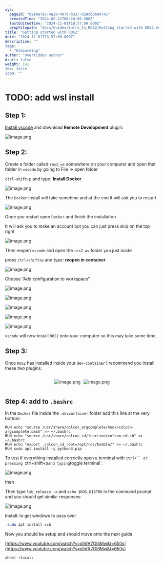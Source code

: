 ```yaml
---
sys:
  pageId: "89e0a78c-4e2b-4070-b327-d28cb0694742"
  createdTime: "2024-08-21T00:24:00.000Z"
  lastEditedTime: "2024-11-01T18:57:00.000Z"
  propFilepath: "docs/Guides/intro_to_ROS2/Getting started with ROS2.md"
title: "Getting started with ROS2"
date: "2024-11-01T18:57:00.000Z"
description: ""
tags:
  - "Onboarding"
author: "Overridden author"
draft: false
weight: 141
toc: false
icon: ""
---
```


# TODO: add wsl install

## Step 1:

[Install vscode](https://code.visualstudio.com/download) and download **Remote Development** plugin:

![image.png](https://prod-files-secure.s3.us-west-2.amazonaws.com/d518164a-d88e-44d1-a4ee-3adb3bd8bce0/efb52993-1881-4a40-b95e-6f020334f022/image.png?X-Amz-Algorithm=AWS4-HMAC-SHA256&X-Amz-Content-Sha256=UNSIGNED-PAYLOAD&X-Amz-Credential=ASIAZI2LB46632WQJT7N%2F20250316%2Fus-west-2%2Fs3%2Faws4_request&X-Amz-Date=20250316T131327Z&X-Amz-Expires=3600&X-Amz-Security-Token=IQoJb3JpZ2luX2VjENP%2F%2F%2F%2F%2F%2F%2F%2F%2F%2FwEaCXVzLXdlc3QtMiJGMEQCIHOeyZmJGII8hExZlHa659f6scmsC8DpwuamFGPx7khvAiBzQKEkYLhvUgQYrYW0O7navnVz0Wk2JmSbR%2Bg4igd2VCr%2FAwgsEAAaDDYzNzQyMzE4MzgwNSIMboD6Rv8%2BuwAeGRw2KtwDBL3JGPRP5zYWikTap3Lqdk%2BvAp2e8WO8VeHMfP9jQHTP5o4lp%2BuQI4fXNf339eQa98aQoNRBhb9cK2RN8VSsByV83SNDcmysH4nxeAuhgI8S6K2VFzsvN8GJ2AoEXf4ZEvtOQFBYHSQUR1DcjCiYXtVlhjtvJx9N7OgrastKUDvLjDNp6K7ybZnw52srtxiKLS9%2B1dYGQs224CHIPnjCvGIc26C6zisQorEiOwmHdfnscD3W4zz0WkbzHodIqjokKQtRx6XAUbj26dbdXgybzsUhQkoee%2FUNYNFSC4G4fZ4uEVcVc9R1mAw4%2BwL3DmzyMll9DPNzTtPAcVKbH%2F7jVVuNjBjEVcVgJlabMyUPxP6TdWzWr4hyCCe%2FFKPN9g1ZLsFPXGQj2%2FwdZRrfWlszSPhbFFRMN0syTPxZ5RNySP8jaypwTI7bCDFEFA28iAWZGcaEKR5%2BAE3nx9W7ZiXY9JL8%2FdOUqTngLxnChuwwyuWzD5rXVbWGwdFXkhvD5AyL4DJpL6lusspp8SkFss0S3o5Nw4fLWWnrZSg7ShSnV31MUOFSbJycgO2%2BGEXNYuG1tht5R2I7wqsHYJ2Kv9gC0xegCBsexD3Vm5BSO6v2yNPZd6qLkjSoqxOs%2FBAwv9javgY6pgG9KT%2BYEIZYdFknSPt6hLNmHUUROwLX5wndc0AHk628yk4loVHchk%2BOjYZpkMX3AVPa2EJUtk0lc%2FZY01Mm3zK4IpO2Zz6HA7%2Fsr%2BP1lR%2FSUWlZMN7QTaK3Ld%2BraE7UGHAGQTfsZoCQenTS3DR4%2F2FXSNyeRg%2FUyjWq6AMLQldaINZJmcMXMYg9CfGIrJ%2B6QyccCTEmKlOgF8%2Fi00lbjAsFseDFXb6W&X-Amz-Signature=cd10a9181be5a9eb088de16b9f02c220c844702b34202e30111909921fd30557&X-Amz-SignedHeaders=host&x-id=GetObject)

## Step 2:

Create a folder called `ros2_ws` somewhere on your computer and open that folder in `vscode` by going to File → open folder 

`ctrl+shift+p` and type: **Install Docker**

![image.png](https://prod-files-secure.s3.us-west-2.amazonaws.com/d518164a-d88e-44d1-a4ee-3adb3bd8bce0/2269dc0e-1cd5-47ff-bceb-c04ad9b2eab0/image.png?X-Amz-Algorithm=AWS4-HMAC-SHA256&X-Amz-Content-Sha256=UNSIGNED-PAYLOAD&X-Amz-Credential=ASIAZI2LB46632WQJT7N%2F20250316%2Fus-west-2%2Fs3%2Faws4_request&X-Amz-Date=20250316T131327Z&X-Amz-Expires=3600&X-Amz-Security-Token=IQoJb3JpZ2luX2VjENP%2F%2F%2F%2F%2F%2F%2F%2F%2F%2FwEaCXVzLXdlc3QtMiJGMEQCIHOeyZmJGII8hExZlHa659f6scmsC8DpwuamFGPx7khvAiBzQKEkYLhvUgQYrYW0O7navnVz0Wk2JmSbR%2Bg4igd2VCr%2FAwgsEAAaDDYzNzQyMzE4MzgwNSIMboD6Rv8%2BuwAeGRw2KtwDBL3JGPRP5zYWikTap3Lqdk%2BvAp2e8WO8VeHMfP9jQHTP5o4lp%2BuQI4fXNf339eQa98aQoNRBhb9cK2RN8VSsByV83SNDcmysH4nxeAuhgI8S6K2VFzsvN8GJ2AoEXf4ZEvtOQFBYHSQUR1DcjCiYXtVlhjtvJx9N7OgrastKUDvLjDNp6K7ybZnw52srtxiKLS9%2B1dYGQs224CHIPnjCvGIc26C6zisQorEiOwmHdfnscD3W4zz0WkbzHodIqjokKQtRx6XAUbj26dbdXgybzsUhQkoee%2FUNYNFSC4G4fZ4uEVcVc9R1mAw4%2BwL3DmzyMll9DPNzTtPAcVKbH%2F7jVVuNjBjEVcVgJlabMyUPxP6TdWzWr4hyCCe%2FFKPN9g1ZLsFPXGQj2%2FwdZRrfWlszSPhbFFRMN0syTPxZ5RNySP8jaypwTI7bCDFEFA28iAWZGcaEKR5%2BAE3nx9W7ZiXY9JL8%2FdOUqTngLxnChuwwyuWzD5rXVbWGwdFXkhvD5AyL4DJpL6lusspp8SkFss0S3o5Nw4fLWWnrZSg7ShSnV31MUOFSbJycgO2%2BGEXNYuG1tht5R2I7wqsHYJ2Kv9gC0xegCBsexD3Vm5BSO6v2yNPZd6qLkjSoqxOs%2FBAwv9javgY6pgG9KT%2BYEIZYdFknSPt6hLNmHUUROwLX5wndc0AHk628yk4loVHchk%2BOjYZpkMX3AVPa2EJUtk0lc%2FZY01Mm3zK4IpO2Zz6HA7%2Fsr%2BP1lR%2FSUWlZMN7QTaK3Ld%2BraE7UGHAGQTfsZoCQenTS3DR4%2F2FXSNyeRg%2FUyjWq6AMLQldaINZJmcMXMYg9CfGIrJ%2B6QyccCTEmKlOgF8%2Fi00lbjAsFseDFXb6W&X-Amz-Signature=459967af9267cc4a619c3f53c63b1365c791dd9aa4db05fabefc0d8f620bae22&X-Amz-SignedHeaders=host&x-id=GetObject)

The `Docker` install will take sometime and at the end it will ask you to restart

![image.png](https://prod-files-secure.s3.us-west-2.amazonaws.com/d518164a-d88e-44d1-a4ee-3adb3bd8bce0/ed233f78-be33-4b1f-b89c-9c346c0e961e/image.png?X-Amz-Algorithm=AWS4-HMAC-SHA256&X-Amz-Content-Sha256=UNSIGNED-PAYLOAD&X-Amz-Credential=ASIAZI2LB46632WQJT7N%2F20250316%2Fus-west-2%2Fs3%2Faws4_request&X-Amz-Date=20250316T131327Z&X-Amz-Expires=3600&X-Amz-Security-Token=IQoJb3JpZ2luX2VjENP%2F%2F%2F%2F%2F%2F%2F%2F%2F%2FwEaCXVzLXdlc3QtMiJGMEQCIHOeyZmJGII8hExZlHa659f6scmsC8DpwuamFGPx7khvAiBzQKEkYLhvUgQYrYW0O7navnVz0Wk2JmSbR%2Bg4igd2VCr%2FAwgsEAAaDDYzNzQyMzE4MzgwNSIMboD6Rv8%2BuwAeGRw2KtwDBL3JGPRP5zYWikTap3Lqdk%2BvAp2e8WO8VeHMfP9jQHTP5o4lp%2BuQI4fXNf339eQa98aQoNRBhb9cK2RN8VSsByV83SNDcmysH4nxeAuhgI8S6K2VFzsvN8GJ2AoEXf4ZEvtOQFBYHSQUR1DcjCiYXtVlhjtvJx9N7OgrastKUDvLjDNp6K7ybZnw52srtxiKLS9%2B1dYGQs224CHIPnjCvGIc26C6zisQorEiOwmHdfnscD3W4zz0WkbzHodIqjokKQtRx6XAUbj26dbdXgybzsUhQkoee%2FUNYNFSC4G4fZ4uEVcVc9R1mAw4%2BwL3DmzyMll9DPNzTtPAcVKbH%2F7jVVuNjBjEVcVgJlabMyUPxP6TdWzWr4hyCCe%2FFKPN9g1ZLsFPXGQj2%2FwdZRrfWlszSPhbFFRMN0syTPxZ5RNySP8jaypwTI7bCDFEFA28iAWZGcaEKR5%2BAE3nx9W7ZiXY9JL8%2FdOUqTngLxnChuwwyuWzD5rXVbWGwdFXkhvD5AyL4DJpL6lusspp8SkFss0S3o5Nw4fLWWnrZSg7ShSnV31MUOFSbJycgO2%2BGEXNYuG1tht5R2I7wqsHYJ2Kv9gC0xegCBsexD3Vm5BSO6v2yNPZd6qLkjSoqxOs%2FBAwv9javgY6pgG9KT%2BYEIZYdFknSPt6hLNmHUUROwLX5wndc0AHk628yk4loVHchk%2BOjYZpkMX3AVPa2EJUtk0lc%2FZY01Mm3zK4IpO2Zz6HA7%2Fsr%2BP1lR%2FSUWlZMN7QTaK3Ld%2BraE7UGHAGQTfsZoCQenTS3DR4%2F2FXSNyeRg%2FUyjWq6AMLQldaINZJmcMXMYg9CfGIrJ%2B6QyccCTEmKlOgF8%2Fi00lbjAsFseDFXb6W&X-Amz-Signature=8f7487c97bc061d2d2d4354249db45aff05c8adc7d8ec6bac2d368f7e81be1e4&X-Amz-SignedHeaders=host&x-id=GetObject)

Once you restart open `Docker` and finish the installation

It will ask you to make an account but you can just press skip on the top right

![image.png](https://prod-files-secure.s3.us-west-2.amazonaws.com/d518164a-d88e-44d1-a4ee-3adb3bd8bce0/21010ad9-1659-4fd9-9f59-9932a09b2a3d/image.png?X-Amz-Algorithm=AWS4-HMAC-SHA256&X-Amz-Content-Sha256=UNSIGNED-PAYLOAD&X-Amz-Credential=ASIAZI2LB46632WQJT7N%2F20250316%2Fus-west-2%2Fs3%2Faws4_request&X-Amz-Date=20250316T131327Z&X-Amz-Expires=3600&X-Amz-Security-Token=IQoJb3JpZ2luX2VjENP%2F%2F%2F%2F%2F%2F%2F%2F%2F%2FwEaCXVzLXdlc3QtMiJGMEQCIHOeyZmJGII8hExZlHa659f6scmsC8DpwuamFGPx7khvAiBzQKEkYLhvUgQYrYW0O7navnVz0Wk2JmSbR%2Bg4igd2VCr%2FAwgsEAAaDDYzNzQyMzE4MzgwNSIMboD6Rv8%2BuwAeGRw2KtwDBL3JGPRP5zYWikTap3Lqdk%2BvAp2e8WO8VeHMfP9jQHTP5o4lp%2BuQI4fXNf339eQa98aQoNRBhb9cK2RN8VSsByV83SNDcmysH4nxeAuhgI8S6K2VFzsvN8GJ2AoEXf4ZEvtOQFBYHSQUR1DcjCiYXtVlhjtvJx9N7OgrastKUDvLjDNp6K7ybZnw52srtxiKLS9%2B1dYGQs224CHIPnjCvGIc26C6zisQorEiOwmHdfnscD3W4zz0WkbzHodIqjokKQtRx6XAUbj26dbdXgybzsUhQkoee%2FUNYNFSC4G4fZ4uEVcVc9R1mAw4%2BwL3DmzyMll9DPNzTtPAcVKbH%2F7jVVuNjBjEVcVgJlabMyUPxP6TdWzWr4hyCCe%2FFKPN9g1ZLsFPXGQj2%2FwdZRrfWlszSPhbFFRMN0syTPxZ5RNySP8jaypwTI7bCDFEFA28iAWZGcaEKR5%2BAE3nx9W7ZiXY9JL8%2FdOUqTngLxnChuwwyuWzD5rXVbWGwdFXkhvD5AyL4DJpL6lusspp8SkFss0S3o5Nw4fLWWnrZSg7ShSnV31MUOFSbJycgO2%2BGEXNYuG1tht5R2I7wqsHYJ2Kv9gC0xegCBsexD3Vm5BSO6v2yNPZd6qLkjSoqxOs%2FBAwv9javgY6pgG9KT%2BYEIZYdFknSPt6hLNmHUUROwLX5wndc0AHk628yk4loVHchk%2BOjYZpkMX3AVPa2EJUtk0lc%2FZY01Mm3zK4IpO2Zz6HA7%2Fsr%2BP1lR%2FSUWlZMN7QTaK3Ld%2BraE7UGHAGQTfsZoCQenTS3DR4%2F2FXSNyeRg%2FUyjWq6AMLQldaINZJmcMXMYg9CfGIrJ%2B6QyccCTEmKlOgF8%2Fi00lbjAsFseDFXb6W&X-Amz-Signature=447332ad1079b7b54c11ebadf4c3c95c89ad59618a6bff980430fccaa8f29e7a&X-Amz-SignedHeaders=host&x-id=GetObject)

Then reopen `vscode` and open the `ros2_ws` folder you just made

press `ctrl+shift+p` and type: **reopen in container**

![image.png](https://prod-files-secure.s3.us-west-2.amazonaws.com/d518164a-d88e-44d1-a4ee-3adb3bd8bce0/4e93b8c2-41ad-488c-8095-c74205196118/image.png?X-Amz-Algorithm=AWS4-HMAC-SHA256&X-Amz-Content-Sha256=UNSIGNED-PAYLOAD&X-Amz-Credential=ASIAZI2LB46632WQJT7N%2F20250316%2Fus-west-2%2Fs3%2Faws4_request&X-Amz-Date=20250316T131327Z&X-Amz-Expires=3600&X-Amz-Security-Token=IQoJb3JpZ2luX2VjENP%2F%2F%2F%2F%2F%2F%2F%2F%2F%2FwEaCXVzLXdlc3QtMiJGMEQCIHOeyZmJGII8hExZlHa659f6scmsC8DpwuamFGPx7khvAiBzQKEkYLhvUgQYrYW0O7navnVz0Wk2JmSbR%2Bg4igd2VCr%2FAwgsEAAaDDYzNzQyMzE4MzgwNSIMboD6Rv8%2BuwAeGRw2KtwDBL3JGPRP5zYWikTap3Lqdk%2BvAp2e8WO8VeHMfP9jQHTP5o4lp%2BuQI4fXNf339eQa98aQoNRBhb9cK2RN8VSsByV83SNDcmysH4nxeAuhgI8S6K2VFzsvN8GJ2AoEXf4ZEvtOQFBYHSQUR1DcjCiYXtVlhjtvJx9N7OgrastKUDvLjDNp6K7ybZnw52srtxiKLS9%2B1dYGQs224CHIPnjCvGIc26C6zisQorEiOwmHdfnscD3W4zz0WkbzHodIqjokKQtRx6XAUbj26dbdXgybzsUhQkoee%2FUNYNFSC4G4fZ4uEVcVc9R1mAw4%2BwL3DmzyMll9DPNzTtPAcVKbH%2F7jVVuNjBjEVcVgJlabMyUPxP6TdWzWr4hyCCe%2FFKPN9g1ZLsFPXGQj2%2FwdZRrfWlszSPhbFFRMN0syTPxZ5RNySP8jaypwTI7bCDFEFA28iAWZGcaEKR5%2BAE3nx9W7ZiXY9JL8%2FdOUqTngLxnChuwwyuWzD5rXVbWGwdFXkhvD5AyL4DJpL6lusspp8SkFss0S3o5Nw4fLWWnrZSg7ShSnV31MUOFSbJycgO2%2BGEXNYuG1tht5R2I7wqsHYJ2Kv9gC0xegCBsexD3Vm5BSO6v2yNPZd6qLkjSoqxOs%2FBAwv9javgY6pgG9KT%2BYEIZYdFknSPt6hLNmHUUROwLX5wndc0AHk628yk4loVHchk%2BOjYZpkMX3AVPa2EJUtk0lc%2FZY01Mm3zK4IpO2Zz6HA7%2Fsr%2BP1lR%2FSUWlZMN7QTaK3Ld%2BraE7UGHAGQTfsZoCQenTS3DR4%2F2FXSNyeRg%2FUyjWq6AMLQldaINZJmcMXMYg9CfGIrJ%2B6QyccCTEmKlOgF8%2Fi00lbjAsFseDFXb6W&X-Amz-Signature=3f2ed3b074f013e2bdc2dd968b8212c0f8eb8470b0a38e87aeda78cbbbe1cabb&X-Amz-SignedHeaders=host&x-id=GetObject)

Choose “Add configuration to workspace”

![image.png](https://prod-files-secure.s3.us-west-2.amazonaws.com/d518164a-d88e-44d1-a4ee-3adb3bd8bce0/9560b282-5060-4989-ba37-97e7b2c22476/image.png?X-Amz-Algorithm=AWS4-HMAC-SHA256&X-Amz-Content-Sha256=UNSIGNED-PAYLOAD&X-Amz-Credential=ASIAZI2LB46632WQJT7N%2F20250316%2Fus-west-2%2Fs3%2Faws4_request&X-Amz-Date=20250316T131327Z&X-Amz-Expires=3600&X-Amz-Security-Token=IQoJb3JpZ2luX2VjENP%2F%2F%2F%2F%2F%2F%2F%2F%2F%2FwEaCXVzLXdlc3QtMiJGMEQCIHOeyZmJGII8hExZlHa659f6scmsC8DpwuamFGPx7khvAiBzQKEkYLhvUgQYrYW0O7navnVz0Wk2JmSbR%2Bg4igd2VCr%2FAwgsEAAaDDYzNzQyMzE4MzgwNSIMboD6Rv8%2BuwAeGRw2KtwDBL3JGPRP5zYWikTap3Lqdk%2BvAp2e8WO8VeHMfP9jQHTP5o4lp%2BuQI4fXNf339eQa98aQoNRBhb9cK2RN8VSsByV83SNDcmysH4nxeAuhgI8S6K2VFzsvN8GJ2AoEXf4ZEvtOQFBYHSQUR1DcjCiYXtVlhjtvJx9N7OgrastKUDvLjDNp6K7ybZnw52srtxiKLS9%2B1dYGQs224CHIPnjCvGIc26C6zisQorEiOwmHdfnscD3W4zz0WkbzHodIqjokKQtRx6XAUbj26dbdXgybzsUhQkoee%2FUNYNFSC4G4fZ4uEVcVc9R1mAw4%2BwL3DmzyMll9DPNzTtPAcVKbH%2F7jVVuNjBjEVcVgJlabMyUPxP6TdWzWr4hyCCe%2FFKPN9g1ZLsFPXGQj2%2FwdZRrfWlszSPhbFFRMN0syTPxZ5RNySP8jaypwTI7bCDFEFA28iAWZGcaEKR5%2BAE3nx9W7ZiXY9JL8%2FdOUqTngLxnChuwwyuWzD5rXVbWGwdFXkhvD5AyL4DJpL6lusspp8SkFss0S3o5Nw4fLWWnrZSg7ShSnV31MUOFSbJycgO2%2BGEXNYuG1tht5R2I7wqsHYJ2Kv9gC0xegCBsexD3Vm5BSO6v2yNPZd6qLkjSoqxOs%2FBAwv9javgY6pgG9KT%2BYEIZYdFknSPt6hLNmHUUROwLX5wndc0AHk628yk4loVHchk%2BOjYZpkMX3AVPa2EJUtk0lc%2FZY01Mm3zK4IpO2Zz6HA7%2Fsr%2BP1lR%2FSUWlZMN7QTaK3Ld%2BraE7UGHAGQTfsZoCQenTS3DR4%2F2FXSNyeRg%2FUyjWq6AMLQldaINZJmcMXMYg9CfGIrJ%2B6QyccCTEmKlOgF8%2Fi00lbjAsFseDFXb6W&X-Amz-Signature=b17305496dab95c49fd7d1384ecc77f18c86f005ce62f2fe0a6510c01c135281&X-Amz-SignedHeaders=host&x-id=GetObject)

![image.png](https://prod-files-secure.s3.us-west-2.amazonaws.com/d518164a-d88e-44d1-a4ee-3adb3bd8bce0/2ee63f81-886b-48e8-a553-dc6e5eac99e4/image.png?X-Amz-Algorithm=AWS4-HMAC-SHA256&X-Amz-Content-Sha256=UNSIGNED-PAYLOAD&X-Amz-Credential=ASIAZI2LB46632WQJT7N%2F20250316%2Fus-west-2%2Fs3%2Faws4_request&X-Amz-Date=20250316T131327Z&X-Amz-Expires=3600&X-Amz-Security-Token=IQoJb3JpZ2luX2VjENP%2F%2F%2F%2F%2F%2F%2F%2F%2F%2FwEaCXVzLXdlc3QtMiJGMEQCIHOeyZmJGII8hExZlHa659f6scmsC8DpwuamFGPx7khvAiBzQKEkYLhvUgQYrYW0O7navnVz0Wk2JmSbR%2Bg4igd2VCr%2FAwgsEAAaDDYzNzQyMzE4MzgwNSIMboD6Rv8%2BuwAeGRw2KtwDBL3JGPRP5zYWikTap3Lqdk%2BvAp2e8WO8VeHMfP9jQHTP5o4lp%2BuQI4fXNf339eQa98aQoNRBhb9cK2RN8VSsByV83SNDcmysH4nxeAuhgI8S6K2VFzsvN8GJ2AoEXf4ZEvtOQFBYHSQUR1DcjCiYXtVlhjtvJx9N7OgrastKUDvLjDNp6K7ybZnw52srtxiKLS9%2B1dYGQs224CHIPnjCvGIc26C6zisQorEiOwmHdfnscD3W4zz0WkbzHodIqjokKQtRx6XAUbj26dbdXgybzsUhQkoee%2FUNYNFSC4G4fZ4uEVcVc9R1mAw4%2BwL3DmzyMll9DPNzTtPAcVKbH%2F7jVVuNjBjEVcVgJlabMyUPxP6TdWzWr4hyCCe%2FFKPN9g1ZLsFPXGQj2%2FwdZRrfWlszSPhbFFRMN0syTPxZ5RNySP8jaypwTI7bCDFEFA28iAWZGcaEKR5%2BAE3nx9W7ZiXY9JL8%2FdOUqTngLxnChuwwyuWzD5rXVbWGwdFXkhvD5AyL4DJpL6lusspp8SkFss0S3o5Nw4fLWWnrZSg7ShSnV31MUOFSbJycgO2%2BGEXNYuG1tht5R2I7wqsHYJ2Kv9gC0xegCBsexD3Vm5BSO6v2yNPZd6qLkjSoqxOs%2FBAwv9javgY6pgG9KT%2BYEIZYdFknSPt6hLNmHUUROwLX5wndc0AHk628yk4loVHchk%2BOjYZpkMX3AVPa2EJUtk0lc%2FZY01Mm3zK4IpO2Zz6HA7%2Fsr%2BP1lR%2FSUWlZMN7QTaK3Ld%2BraE7UGHAGQTfsZoCQenTS3DR4%2F2FXSNyeRg%2FUyjWq6AMLQldaINZJmcMXMYg9CfGIrJ%2B6QyccCTEmKlOgF8%2Fi00lbjAsFseDFXb6W&X-Amz-Signature=5b4c6bcb6afc3b97f3952e0f32f3b3da73740ccba06cb52e9f8a7ee392a44eb1&X-Amz-SignedHeaders=host&x-id=GetObject)

![image.png](https://prod-files-secure.s3.us-west-2.amazonaws.com/d518164a-d88e-44d1-a4ee-3adb3bd8bce0/ae1580b2-b048-407e-aed9-b584224a7a04/image.png?X-Amz-Algorithm=AWS4-HMAC-SHA256&X-Amz-Content-Sha256=UNSIGNED-PAYLOAD&X-Amz-Credential=ASIAZI2LB46632WQJT7N%2F20250316%2Fus-west-2%2Fs3%2Faws4_request&X-Amz-Date=20250316T131327Z&X-Amz-Expires=3600&X-Amz-Security-Token=IQoJb3JpZ2luX2VjENP%2F%2F%2F%2F%2F%2F%2F%2F%2F%2FwEaCXVzLXdlc3QtMiJGMEQCIHOeyZmJGII8hExZlHa659f6scmsC8DpwuamFGPx7khvAiBzQKEkYLhvUgQYrYW0O7navnVz0Wk2JmSbR%2Bg4igd2VCr%2FAwgsEAAaDDYzNzQyMzE4MzgwNSIMboD6Rv8%2BuwAeGRw2KtwDBL3JGPRP5zYWikTap3Lqdk%2BvAp2e8WO8VeHMfP9jQHTP5o4lp%2BuQI4fXNf339eQa98aQoNRBhb9cK2RN8VSsByV83SNDcmysH4nxeAuhgI8S6K2VFzsvN8GJ2AoEXf4ZEvtOQFBYHSQUR1DcjCiYXtVlhjtvJx9N7OgrastKUDvLjDNp6K7ybZnw52srtxiKLS9%2B1dYGQs224CHIPnjCvGIc26C6zisQorEiOwmHdfnscD3W4zz0WkbzHodIqjokKQtRx6XAUbj26dbdXgybzsUhQkoee%2FUNYNFSC4G4fZ4uEVcVc9R1mAw4%2BwL3DmzyMll9DPNzTtPAcVKbH%2F7jVVuNjBjEVcVgJlabMyUPxP6TdWzWr4hyCCe%2FFKPN9g1ZLsFPXGQj2%2FwdZRrfWlszSPhbFFRMN0syTPxZ5RNySP8jaypwTI7bCDFEFA28iAWZGcaEKR5%2BAE3nx9W7ZiXY9JL8%2FdOUqTngLxnChuwwyuWzD5rXVbWGwdFXkhvD5AyL4DJpL6lusspp8SkFss0S3o5Nw4fLWWnrZSg7ShSnV31MUOFSbJycgO2%2BGEXNYuG1tht5R2I7wqsHYJ2Kv9gC0xegCBsexD3Vm5BSO6v2yNPZd6qLkjSoqxOs%2FBAwv9javgY6pgG9KT%2BYEIZYdFknSPt6hLNmHUUROwLX5wndc0AHk628yk4loVHchk%2BOjYZpkMX3AVPa2EJUtk0lc%2FZY01Mm3zK4IpO2Zz6HA7%2Fsr%2BP1lR%2FSUWlZMN7QTaK3Ld%2BraE7UGHAGQTfsZoCQenTS3DR4%2F2FXSNyeRg%2FUyjWq6AMLQldaINZJmcMXMYg9CfGIrJ%2B6QyccCTEmKlOgF8%2Fi00lbjAsFseDFXb6W&X-Amz-Signature=3cf2ea5920b5615e6963c957d45cc29d24de84baae1d63b22344779ad7dd75d3&X-Amz-SignedHeaders=host&x-id=GetObject)

![image.png](https://prod-files-secure.s3.us-west-2.amazonaws.com/d518164a-d88e-44d1-a4ee-3adb3bd8bce0/53255b28-f75e-430f-b9e3-c0ac8577e42b/image.png?X-Amz-Algorithm=AWS4-HMAC-SHA256&X-Amz-Content-Sha256=UNSIGNED-PAYLOAD&X-Amz-Credential=ASIAZI2LB46632WQJT7N%2F20250316%2Fus-west-2%2Fs3%2Faws4_request&X-Amz-Date=20250316T131327Z&X-Amz-Expires=3600&X-Amz-Security-Token=IQoJb3JpZ2luX2VjENP%2F%2F%2F%2F%2F%2F%2F%2F%2F%2FwEaCXVzLXdlc3QtMiJGMEQCIHOeyZmJGII8hExZlHa659f6scmsC8DpwuamFGPx7khvAiBzQKEkYLhvUgQYrYW0O7navnVz0Wk2JmSbR%2Bg4igd2VCr%2FAwgsEAAaDDYzNzQyMzE4MzgwNSIMboD6Rv8%2BuwAeGRw2KtwDBL3JGPRP5zYWikTap3Lqdk%2BvAp2e8WO8VeHMfP9jQHTP5o4lp%2BuQI4fXNf339eQa98aQoNRBhb9cK2RN8VSsByV83SNDcmysH4nxeAuhgI8S6K2VFzsvN8GJ2AoEXf4ZEvtOQFBYHSQUR1DcjCiYXtVlhjtvJx9N7OgrastKUDvLjDNp6K7ybZnw52srtxiKLS9%2B1dYGQs224CHIPnjCvGIc26C6zisQorEiOwmHdfnscD3W4zz0WkbzHodIqjokKQtRx6XAUbj26dbdXgybzsUhQkoee%2FUNYNFSC4G4fZ4uEVcVc9R1mAw4%2BwL3DmzyMll9DPNzTtPAcVKbH%2F7jVVuNjBjEVcVgJlabMyUPxP6TdWzWr4hyCCe%2FFKPN9g1ZLsFPXGQj2%2FwdZRrfWlszSPhbFFRMN0syTPxZ5RNySP8jaypwTI7bCDFEFA28iAWZGcaEKR5%2BAE3nx9W7ZiXY9JL8%2FdOUqTngLxnChuwwyuWzD5rXVbWGwdFXkhvD5AyL4DJpL6lusspp8SkFss0S3o5Nw4fLWWnrZSg7ShSnV31MUOFSbJycgO2%2BGEXNYuG1tht5R2I7wqsHYJ2Kv9gC0xegCBsexD3Vm5BSO6v2yNPZd6qLkjSoqxOs%2FBAwv9javgY6pgG9KT%2BYEIZYdFknSPt6hLNmHUUROwLX5wndc0AHk628yk4loVHchk%2BOjYZpkMX3AVPa2EJUtk0lc%2FZY01Mm3zK4IpO2Zz6HA7%2Fsr%2BP1lR%2FSUWlZMN7QTaK3Ld%2BraE7UGHAGQTfsZoCQenTS3DR4%2F2FXSNyeRg%2FUyjWq6AMLQldaINZJmcMXMYg9CfGIrJ%2B6QyccCTEmKlOgF8%2Fi00lbjAsFseDFXb6W&X-Amz-Signature=0ce278737847b2b149d9861c73e2b6ef560815d50382ebfac0e6b7031760058f&X-Amz-SignedHeaders=host&x-id=GetObject)

![image.png](https://prod-files-secure.s3.us-west-2.amazonaws.com/d518164a-d88e-44d1-a4ee-3adb3bd8bce0/7c562767-5af9-4ffb-97d1-327bcdf4ee00/image.png?X-Amz-Algorithm=AWS4-HMAC-SHA256&X-Amz-Content-Sha256=UNSIGNED-PAYLOAD&X-Amz-Credential=ASIAZI2LB46632WQJT7N%2F20250316%2Fus-west-2%2Fs3%2Faws4_request&X-Amz-Date=20250316T131327Z&X-Amz-Expires=3600&X-Amz-Security-Token=IQoJb3JpZ2luX2VjENP%2F%2F%2F%2F%2F%2F%2F%2F%2F%2FwEaCXVzLXdlc3QtMiJGMEQCIHOeyZmJGII8hExZlHa659f6scmsC8DpwuamFGPx7khvAiBzQKEkYLhvUgQYrYW0O7navnVz0Wk2JmSbR%2Bg4igd2VCr%2FAwgsEAAaDDYzNzQyMzE4MzgwNSIMboD6Rv8%2BuwAeGRw2KtwDBL3JGPRP5zYWikTap3Lqdk%2BvAp2e8WO8VeHMfP9jQHTP5o4lp%2BuQI4fXNf339eQa98aQoNRBhb9cK2RN8VSsByV83SNDcmysH4nxeAuhgI8S6K2VFzsvN8GJ2AoEXf4ZEvtOQFBYHSQUR1DcjCiYXtVlhjtvJx9N7OgrastKUDvLjDNp6K7ybZnw52srtxiKLS9%2B1dYGQs224CHIPnjCvGIc26C6zisQorEiOwmHdfnscD3W4zz0WkbzHodIqjokKQtRx6XAUbj26dbdXgybzsUhQkoee%2FUNYNFSC4G4fZ4uEVcVc9R1mAw4%2BwL3DmzyMll9DPNzTtPAcVKbH%2F7jVVuNjBjEVcVgJlabMyUPxP6TdWzWr4hyCCe%2FFKPN9g1ZLsFPXGQj2%2FwdZRrfWlszSPhbFFRMN0syTPxZ5RNySP8jaypwTI7bCDFEFA28iAWZGcaEKR5%2BAE3nx9W7ZiXY9JL8%2FdOUqTngLxnChuwwyuWzD5rXVbWGwdFXkhvD5AyL4DJpL6lusspp8SkFss0S3o5Nw4fLWWnrZSg7ShSnV31MUOFSbJycgO2%2BGEXNYuG1tht5R2I7wqsHYJ2Kv9gC0xegCBsexD3Vm5BSO6v2yNPZd6qLkjSoqxOs%2FBAwv9javgY6pgG9KT%2BYEIZYdFknSPt6hLNmHUUROwLX5wndc0AHk628yk4loVHchk%2BOjYZpkMX3AVPa2EJUtk0lc%2FZY01Mm3zK4IpO2Zz6HA7%2Fsr%2BP1lR%2FSUWlZMN7QTaK3Ld%2BraE7UGHAGQTfsZoCQenTS3DR4%2F2FXSNyeRg%2FUyjWq6AMLQldaINZJmcMXMYg9CfGIrJ%2B6QyccCTEmKlOgF8%2Fi00lbjAsFseDFXb6W&X-Amz-Signature=70c2c246d7eebb8ef36547d275ed7b7cd0d3eec014f95442554457394c1d0a9f&X-Amz-SignedHeaders=host&x-id=GetObject)

`vscode` will now install `ROS2` onto your computer so this may take some time.

## Step 3:

Once `ROS2` has installed inside your `dev-container` I recommend you install these two plugins:

<div style="display: flex;flex-direction: row; column-gap:10px; max-width: 630px;justify-content: center;">
<div>

![image.png](https://prod-files-secure.s3.us-west-2.amazonaws.com/d518164a-d88e-44d1-a4ee-3adb3bd8bce0/3fc3d550-5a54-4ba1-ba6b-faa01cdb7369/image.png?X-Amz-Algorithm=AWS4-HMAC-SHA256&X-Amz-Content-Sha256=UNSIGNED-PAYLOAD&X-Amz-Credential=ASIAZI2LB466TNEKI2GT%2F20250316%2Fus-west-2%2Fs3%2Faws4_request&X-Amz-Date=20250316T131328Z&X-Amz-Expires=3600&X-Amz-Security-Token=IQoJb3JpZ2luX2VjENP%2F%2F%2F%2F%2F%2F%2F%2F%2F%2FwEaCXVzLXdlc3QtMiJHMEUCIQC%2FQ35rggTag4E8RwWb26VHvc2zmSKVImM9qOgh%2BbOyAwIgDOoxGp2m8qEd1yreS%2BIffVCcb%2FIwG5CVwwPGRbX0dxAq%2FwMILBAAGgw2Mzc0MjMxODM4MDUiDG8b742fhizF%2F1sxCircAwPibYt%2Fuc0jbxvnEe5FTkyF%2FAYfnHp9ZHsxbyV60B2W5bu8JWGKTrJ5VH5Kt7xlMUEAxcp9anqx3Oq7D1GfKvC6dDaxpdg8xqvVsfmPJq9U5ADdKFctbIjjLA7wNRCzlqPmDTP2q8piO4uGJB7MnqYG5jgd52va3A%2Fh085FnlPODoio0HmqDrVtZBYsDKHbOHZZjzd1tz03uzLqdyWbU0dTik88acphvTrtiuiBoc%2BMHSjztAwNOV%2BGhhboq2aEnpFn7xGvbm3H0Dq4rmQbyO3o28JAkGx1fQqDGWBZX8iyheOO58nSWncUd7iXvlSAqYZAYM6w2LV4H7GJrQWqfAwMp%2FObvMCKNokkhJmRjn0jBGlBFGTFpxInLlAsiVLJL1QE%2FLDG7AzaC6Ly3U%2F%2Bpq9XsCTjd08LRINRfEJKvZ6nt2gvTO37S7e0WKtUc7L9eUQbMBMR7sOQ4VbCo2nL0U7HQu8S%2F1hdp54%2BFaSaoeiRb3fPbt6P8GyIJsz3QqYVyinde3245IlBIUUN0cy2%2BsgqT3RiQxSCxXRmxQ%2FxjQ%2BN%2BGg48V4Lp1QHIi7jdgcZaTPQg346X4R0A1m94R9401Jc9lop3xaJokzbVUZAcg%2FMMKuSQXfQ2t74oSEKMOzY2r4GOqUBMyBmlXBGJhepzlIkYqZ1Y%2BrPc5QEEOiwupAToVN6u9h4%2BO8cdko3G8k9%2FkcfgXnESQ0wfbOQ8FlmQtyfcB64CUlkViIhy%2BjU7JGybv%2Ffsz3ZphCIjDMRGsCFSzmKUVcB2GimvB0Ge4KYQWhZopVOgiS%2FPGXcKHE35lz968CMUkmeue%2FwFt9%2BHF6pFs15ATkXyVZlwvt4lrkDgELYjnwuhCPjLpdr&X-Amz-Signature=99a85b854b8077b608a8472fa3c135a0b013335039499674d715548dd8eb7b20&X-Amz-SignedHeaders=host&x-id=GetObject)

</div>
<div>

![image.png](https://prod-files-secure.s3.us-west-2.amazonaws.com/d518164a-d88e-44d1-a4ee-3adb3bd8bce0/d994cc66-13c2-4093-a5a3-f84cf4601a82/image.png?X-Amz-Algorithm=AWS4-HMAC-SHA256&X-Amz-Content-Sha256=UNSIGNED-PAYLOAD&X-Amz-Credential=ASIAZI2LB466SUIWHUHP%2F20250316%2Fus-west-2%2Fs3%2Faws4_request&X-Amz-Date=20250316T131328Z&X-Amz-Expires=3600&X-Amz-Security-Token=IQoJb3JpZ2luX2VjENP%2F%2F%2F%2F%2F%2F%2F%2F%2F%2FwEaCXVzLXdlc3QtMiJHMEUCIEBdPgeNMkUB13puOAvKazytmZu2PUCaNu5F9XeDoVIzAiEAwFnkTC6uH3%2F8l5vdpPh%2FeHUYvbdN1vTnmIk9EZmqSpMq%2FwMILBAAGgw2Mzc0MjMxODM4MDUiDHzzk7AF9sOhTW0A%2ByrcA5WH1h%2B07gLDN03MCqbp5J103B9MSdkiF38mq8DIKnsvYzXbB5rm79KPRKxMxUylyDLqBBGf9C9PnboWkImrAfgyH5JvkInPXb9jmegwOWMOsMtZENnJ8gzoVNnsDXFPlx4H19QB5aoUufNdvhALJOLybmTG0anZaTe6bsHZLaxH8r2rmYP3aHIrWE4DFPUmNr2tYHLkITCEv6BP9kcIcD5jEPsUZqnPp7UjLNiqsVJ5KauyAEmuBeW4OW9XGTS8y3JJCaofhqhMRkNcgzMp5Hu5rtkxUKTIaWLeHL3eFZ57CwODdXJFhLSvGS391EUEKB8Mb4JWBBt%2FC759aMMRGi23fTJuhE2Wt%2FhPZG0iYc90%2Fx9pSZfiv7qEtSgz5FHuZwBzdWR8rSW97sSnUBYik%2BS%2Bm%2BLl82FAKRZzYR3uLLSrwxnoFS4rs0tM83e1ml3npIDnACHlvhA%2Bm7zArNyk9hay1lWd%2BOSCQaicY%2FLSpNrrZV9k9a5V2WD5WoFvHufMnSx1d2iiZkIzymBMurABa34ZITuJIUQ45Tw60xY6V7038GctwUA%2Fgd4wyW1iM8TVm3REQzCCaCsgaaJtwik7MdjSFFI7W6o6%2BQz1%2BFtfG4CuP506VarOJBhilzTaMO3Y2r4GOqUB2Faoq1Kg3w8Omsmpo8%2Bi2OuUbypBQMfbSMCt9%2FuzhC3z1C5hLKIydAzzn7ND9flAdTKbeDQyIGvA7S8QMKHAGBMfmxphMB7MofNjApZCU5WukOV7g6IsgXRmcvouGu%2Fyj743J6C%2BCS82HAL89NffO5oQjAw%2BIQnbCy53LfIa40IKm1UJgmiepsKZvJnYAgSp%2BzbRAT29d4UupbkbVCfyf0VzTXjp&X-Amz-Signature=21c7e3a9c226e3adbf775b16e807299ebda69284e1697cb8fb8301c76e2055f9&X-Amz-SignedHeaders=host&x-id=GetObject)

</div>
</div>

## Step 4: add to `.bashrc`

In the `Docker` file inside the `.devcontainer` folder add this line at the very bottom: 

```docker
RUN echo "source /usr/share/colcon_argcomplete/hook/colcon-argcomplete.bash" >> ~/.bashrc
RUN echo "source /usr/share/colcon_cd/function/colcon_cd.sh" >> ~/.bashrc
RUN echo "export _colcon_cd_root=/opt/ros/humble/" >> ~/.bashrc
RUN sudo apt install -y python3-pip 
```

To test if everything installed correctly open a terminal with `ctrl+`` or pressing `ctrl+shift+p` and typing `toggle terminal`:

![image.png](https://prod-files-secure.s3.us-west-2.amazonaws.com/d518164a-d88e-44d1-a4ee-3adb3bd8bce0/6a4943d8-b04e-4c02-9a58-775f3384d1a5/image.png?X-Amz-Algorithm=AWS4-HMAC-SHA256&X-Amz-Content-Sha256=UNSIGNED-PAYLOAD&X-Amz-Credential=ASIAZI2LB46632WQJT7N%2F20250316%2Fus-west-2%2Fs3%2Faws4_request&X-Amz-Date=20250316T131327Z&X-Amz-Expires=3600&X-Amz-Security-Token=IQoJb3JpZ2luX2VjENP%2F%2F%2F%2F%2F%2F%2F%2F%2F%2FwEaCXVzLXdlc3QtMiJGMEQCIHOeyZmJGII8hExZlHa659f6scmsC8DpwuamFGPx7khvAiBzQKEkYLhvUgQYrYW0O7navnVz0Wk2JmSbR%2Bg4igd2VCr%2FAwgsEAAaDDYzNzQyMzE4MzgwNSIMboD6Rv8%2BuwAeGRw2KtwDBL3JGPRP5zYWikTap3Lqdk%2BvAp2e8WO8VeHMfP9jQHTP5o4lp%2BuQI4fXNf339eQa98aQoNRBhb9cK2RN8VSsByV83SNDcmysH4nxeAuhgI8S6K2VFzsvN8GJ2AoEXf4ZEvtOQFBYHSQUR1DcjCiYXtVlhjtvJx9N7OgrastKUDvLjDNp6K7ybZnw52srtxiKLS9%2B1dYGQs224CHIPnjCvGIc26C6zisQorEiOwmHdfnscD3W4zz0WkbzHodIqjokKQtRx6XAUbj26dbdXgybzsUhQkoee%2FUNYNFSC4G4fZ4uEVcVc9R1mAw4%2BwL3DmzyMll9DPNzTtPAcVKbH%2F7jVVuNjBjEVcVgJlabMyUPxP6TdWzWr4hyCCe%2FFKPN9g1ZLsFPXGQj2%2FwdZRrfWlszSPhbFFRMN0syTPxZ5RNySP8jaypwTI7bCDFEFA28iAWZGcaEKR5%2BAE3nx9W7ZiXY9JL8%2FdOUqTngLxnChuwwyuWzD5rXVbWGwdFXkhvD5AyL4DJpL6lusspp8SkFss0S3o5Nw4fLWWnrZSg7ShSnV31MUOFSbJycgO2%2BGEXNYuG1tht5R2I7wqsHYJ2Kv9gC0xegCBsexD3Vm5BSO6v2yNPZd6qLkjSoqxOs%2FBAwv9javgY6pgG9KT%2BYEIZYdFknSPt6hLNmHUUROwLX5wndc0AHk628yk4loVHchk%2BOjYZpkMX3AVPa2EJUtk0lc%2FZY01Mm3zK4IpO2Zz6HA7%2Fsr%2BP1lR%2FSUWlZMN7QTaK3Ld%2BraE7UGHAGQTfsZoCQenTS3DR4%2F2FXSNyeRg%2FUyjWq6AMLQldaINZJmcMXMYg9CfGIrJ%2B6QyccCTEmKlOgF8%2Fi00lbjAsFseDFXb6W&X-Amz-Signature=766f155fea4eba14987595fade79ef00514c7a38ddfe8ffa334df754d4efb971&X-Amz-SignedHeaders=host&x-id=GetObject)

then 

Then type `lsb_release -a` and `echo $ROS_DISTRO` in the command prompt and you should get similar responses:

![image.png](https://prod-files-secure.s3.us-west-2.amazonaws.com/d518164a-d88e-44d1-a4ee-3adb3bd8bce0/3e635dec-a805-4e85-8b9e-d000e5b71a4e/image.png?X-Amz-Algorithm=AWS4-HMAC-SHA256&X-Amz-Content-Sha256=UNSIGNED-PAYLOAD&X-Amz-Credential=ASIAZI2LB46632WQJT7N%2F20250316%2Fus-west-2%2Fs3%2Faws4_request&X-Amz-Date=20250316T131327Z&X-Amz-Expires=3600&X-Amz-Security-Token=IQoJb3JpZ2luX2VjENP%2F%2F%2F%2F%2F%2F%2F%2F%2F%2FwEaCXVzLXdlc3QtMiJGMEQCIHOeyZmJGII8hExZlHa659f6scmsC8DpwuamFGPx7khvAiBzQKEkYLhvUgQYrYW0O7navnVz0Wk2JmSbR%2Bg4igd2VCr%2FAwgsEAAaDDYzNzQyMzE4MzgwNSIMboD6Rv8%2BuwAeGRw2KtwDBL3JGPRP5zYWikTap3Lqdk%2BvAp2e8WO8VeHMfP9jQHTP5o4lp%2BuQI4fXNf339eQa98aQoNRBhb9cK2RN8VSsByV83SNDcmysH4nxeAuhgI8S6K2VFzsvN8GJ2AoEXf4ZEvtOQFBYHSQUR1DcjCiYXtVlhjtvJx9N7OgrastKUDvLjDNp6K7ybZnw52srtxiKLS9%2B1dYGQs224CHIPnjCvGIc26C6zisQorEiOwmHdfnscD3W4zz0WkbzHodIqjokKQtRx6XAUbj26dbdXgybzsUhQkoee%2FUNYNFSC4G4fZ4uEVcVc9R1mAw4%2BwL3DmzyMll9DPNzTtPAcVKbH%2F7jVVuNjBjEVcVgJlabMyUPxP6TdWzWr4hyCCe%2FFKPN9g1ZLsFPXGQj2%2FwdZRrfWlszSPhbFFRMN0syTPxZ5RNySP8jaypwTI7bCDFEFA28iAWZGcaEKR5%2BAE3nx9W7ZiXY9JL8%2FdOUqTngLxnChuwwyuWzD5rXVbWGwdFXkhvD5AyL4DJpL6lusspp8SkFss0S3o5Nw4fLWWnrZSg7ShSnV31MUOFSbJycgO2%2BGEXNYuG1tht5R2I7wqsHYJ2Kv9gC0xegCBsexD3Vm5BSO6v2yNPZd6qLkjSoqxOs%2FBAwv9javgY6pgG9KT%2BYEIZYdFknSPt6hLNmHUUROwLX5wndc0AHk628yk4loVHchk%2BOjYZpkMX3AVPa2EJUtk0lc%2FZY01Mm3zK4IpO2Zz6HA7%2Fsr%2BP1lR%2FSUWlZMN7QTaK3Ld%2BraE7UGHAGQTfsZoCQenTS3DR4%2F2FXSNyeRg%2FUyjWq6AMLQldaINZJmcMXMYg9CfGIrJ%2B6QyccCTEmKlOgF8%2Fi00lbjAsFseDFXb6W&X-Amz-Signature=ec181a0379c7f10765b4cdaba4cf763b811e5107d7447c49ce60e52ec770670a&X-Amz-SignedHeaders=host&x-id=GetObject)

Install:  to get windows to pass over

```bash
 sudo apt install xcb
```

Now you should be setup and should move onto the next guide 

[https://www.youtube.com/watch?v=dihfA7Ol6Mw&t=650s](https://www.youtube.com/watch?v=dihfA7Ol6Mw&t=650s)

```python
xhost +local:
```
